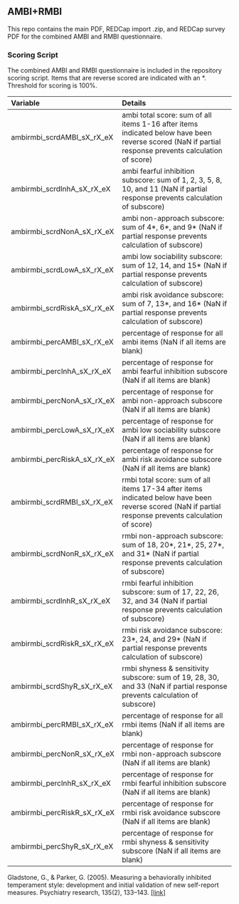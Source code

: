 ## AMBI+RMBI

This repo contains the main PDF, REDCap import .zip, and REDCap survey PDF for the combined AMBI and RMBI questionnaire.


### Scoring Script
The combined AMBI and RMBI questionnaire is included in the repository scoring script.  Items that are reverse scored are indicated with an *. Threshold for scoring is 100%.

| Variable | Details |
| :--  | :--  |
| ambirmbi_scrdAMBI_sX_rX_eX | ambi total score: sum of all items 1-16 after items indicated below have been reverse scored (NaN if partial response prevents calculation of score) |
| ambirmbi_scrdInhA_sX_rX_eX | ambi fearful inhibition subscore: sum of 1, 2, 3, 5, 8, 10, and 11 (NaN if partial response prevents calculation of subscore) |
| ambirmbi_scrdNonA_sX_rX_eX | ambi non-approach subscore: sum of 4*, 6*, and 9* (NaN if partial response prevents calculation of subscore) |
| ambirmbi_scrdLowA_sX_rX_eX | ambi low sociability subscore: sum of 12, 14, and 15* (NaN if partial response prevents calculation of subscore) |
| ambirmbi_scrdRiskA_sX_rX_eX | ambi risk avoidance subscore: sum of 7, 13*, and 16* (NaN if partial response prevents calculation of subscore) |
| ambirmbi_percAMBI_sX_rX_eX | percentage of response for all ambi items (NaN if all items are blank) |
| ambirmbi_percInhA_sX_rX_eX | percentage of response for ambi fearful inhibition subscore (NaN if all items are blank) |
| ambirmbi_percNonA_sX_rX_eX | percentage of response for ambi non-approach subscore (NaN if all items are blank) |
| ambirmbi_percLowA_sX_rX_eX | percentage of response for ambi low sociability subscore (NaN if all items are blank) |
| ambirmbi_percRiskA_sX_rX_eX | percentage of response for ambi risk avoidance subscore (NaN if all items are blank) |
| ambirmbi_scrdRMBI_sX_rX_eX | rmbi total score: sum of all items 17-34 after items indicated below have been reverse scored (NaN if partial response prevents calculation of score) |
| ambirmbi_scrdNonR_sX_rX_eX | rmbi non-approach subscore: sum of 18, 20*, 21*, 25, 27*, and 31* (NaN if partial response prevents calculation of subscore) |
| ambirmbi_scrdInhR_sX_rX_eX | rmbi fearful inhibition subscore: sum of 17, 22, 26, 32, and 34 (NaN if partial response prevents calculation of subscore) |
| ambirmbi_scrdRiskR_sX_rX_eX | rmbi risk avoidance subscore: 23*, 24, and 29* (NaN if partial response prevents calculation of subscore) |
| ambirmbi_scrdShyR_sX_rX_eX | rmbi shyness & sensitivity subscore: sum of 19, 28, 30, and 33 (NaN if partial response prevents calculation of subscore) |
| ambirmbi_percRMBI_sX_rX_eX | percentage of response for all rmbi items (NaN if all items are blank) |
| ambirmbi_percNonR_sX_rX_eX | percentage of response for rmbi non-approach subscore (NaN if all items are blank) |
| ambirmbi_percInhR_sX_rX_eX | percentage of response for rmbi fearful inhibition subscore (NaN if all items are blank) |
| ambirmbi_percRiskR_sX_rX_eX | percentage of response for rmbi risk avoidance subscore (NaN if all items are blank) |
| ambirmbi_percShyR_sX_rX_eX | percentage of response for rmbi shyness & sensitivity subscore (NaN if all items are blank) |


Gladstone, G., & Parker, G. (2005). Measuring a behaviorally inhibited temperament style: development and initial validation of new self-report measures. Psychiatry research, 135(2), 133–143. [[link]](https://pubmed.ncbi.nlm.nih.gov/15922458/)